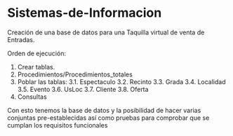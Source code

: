 # Sistemas-de-Informacion

Creación de una base de datos para una Taquilla virtual de venta de Entradas.

Orden de ejecución:
1. Crear tablas.
2. Procedimientos/Procedimientos_totales
3. Poblar las tablas:
  3.1. Espectaculo
  3.2. Recinto
  3.3. Grada
  3.4. Localidad
  3.5. Evento
  3.6. UsLoc
  3.7. Cliente
  3.8. Oferta
4. Consultas

Con esto tenemos la base de datos y la posibilidad de hacer varias conjuntas pre-establecidas así como pruebas para comprobar que se cumplan los requisitos funcionales
